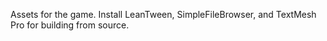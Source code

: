 Assets for the game. Install LeanTween, SimpleFileBrowser, and TextMesh Pro for building from source.

